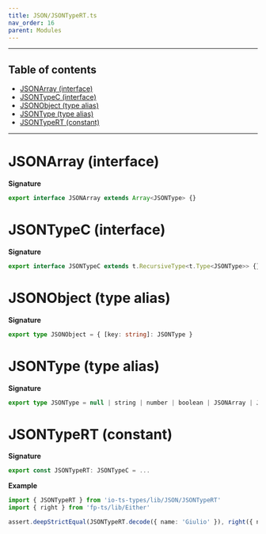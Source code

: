 ```yaml
---
title: JSON/JSONTypeRT.ts
nav_order: 16
parent: Modules
---
```


---

<h2 class="text-delta">Table of contents</h2>

- [JSONArray (interface)](#jsonarray-interface)
- [JSONTypeC (interface)](#jsontypec-interface)
- [JSONObject (type alias)](#jsonobject-type-alias)
- [JSONType (type alias)](#jsontype-type-alias)
- [JSONTypeRT (constant)](#jsontypert-constant)

---

# JSONArray (interface)

**Signature**

```ts
export interface JSONArray extends Array<JSONType> {}
```

# JSONTypeC (interface)

**Signature**

```ts
export interface JSONTypeC extends t.RecursiveType<t.Type<JSONType>> {}
```

# JSONObject (type alias)

**Signature**

```ts
export type JSONObject = { [key: string]: JSONType }
```

# JSONType (type alias)

**Signature**

```ts
export type JSONType = null | string | number | boolean | JSONArray | JSONObject
```

# JSONTypeRT (constant)

**Signature**

```ts
export const JSONTypeRT: JSONTypeC = ...
```

**Example**

```ts
import { JSONTypeRT } from 'io-ts-types/lib/JSON/JSONTypeRT'
import { right } from 'fp-ts/lib/Either'

assert.deepStrictEqual(JSONTypeRT.decode({ name: 'Giulio' }), right({ name: 'Giulio' }))
```
